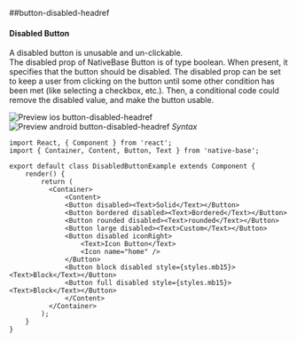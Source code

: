 ##button-disabled-headref
#### Disabled Button

A disabled button is unusable and un-clickable.<br />
The disabled prop of NativeBase Button is of type boolean. When present, it specifies that the button should be disabled. The disabled prop can be set to keep a user from clicking on the button until some other condition has been met (like selecting a checkbox, etc.). Then, a conditional code could remove the disabled value, and make the button usable.<br />

![Preview ios button-disabled-headref](https://github.com/GeekyAnts/NativeBase-KitchenSink/raw/master/screenshots/ios/disabledButtons.png)
![Preview android button-disabled-headref](https://github.com/GeekyAnts/NativeBase-KitchenSink/raw/master/screenshots/android/disabledButtons.png)
*Syntax*

<pre class="line-numbers"><code class="language-jsx">import React, { Component } from 'react';
import { Container, Content, Button, Text } from 'native-base';
​
export default class DisabledButtonExample extends Component {
    render() {
        return (
          &lt;Container>
              &lt;Content>
              &lt;Button disabled>&lt;Text>Solid&lt;/Text>&lt;/Button>
              &lt;Button bordered disabled>&lt;Text>Bordered&lt;/Text>&lt;/Button>
              &lt;Button rounded disabled>&lt;Text>rounded&lt;/Text>&lt;/Button>
              &lt;Button large disabled>&lt;Text>Custom&lt;/Text>&lt;/Button>
              &lt;Button disabled iconRight>
                  &lt;Text>Icon Button&lt;/Text>
                  &lt;Icon name="home" />
              &lt;/Button>
              &lt;Button block disabled style={styles.mb15}>&lt;Text>Block&lt;/Text>&lt;/Button>
              &lt;Button full disabled style={styles.mb15}>&lt;Text>Block&lt;/Text>&lt;/Button>
              &lt;/Content>
          &lt;/Container>
        );
    }
}</code></pre><br />

